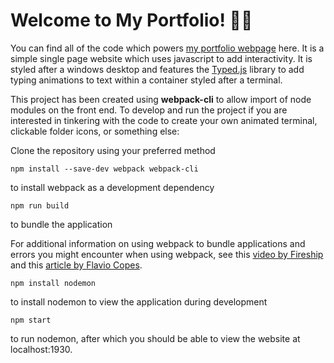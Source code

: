 # Welcome to My Portfolio! 👨‍💻

You can find all of the code which powers [my portfolio webpage](https://stanford.edu/~cullenoc/) here.
It is a simple single page website which uses javascript to add interactivity. It is styled after a windows
desktop and features the [Typed.js](https://github.com/mattboldt/typed.js/)
library to add typing animations to text within a container styled after a terminal.

This project has been created using **webpack-cli** to allow import of node modules on the front end. 
To develop and run the project if you are interested in tinkering with the code to create your own animated terminal, 
clickable folder icons, or something else:

Clone the repository using your preferred method

```
npm install --save-dev webpack webpack-cli
```

to install webpack as a development dependency

```
npm run build
```

to bundle the application

For additional information on using webpack to bundle applications and errors you might encounter when using webpack,
see this [video by Fireship](https://www.youtube.com/watch?v=5IG4UmULyoA) and this [article by Flavio Copes](https://flaviocopes.com/fix-dirname-not-defined-es-module-scope/).

```
npm install nodemon
```

to install nodemon to view the application during development

```
npm start
```

to run nodemon, after which you should be able to view the website at localhost:1930.
